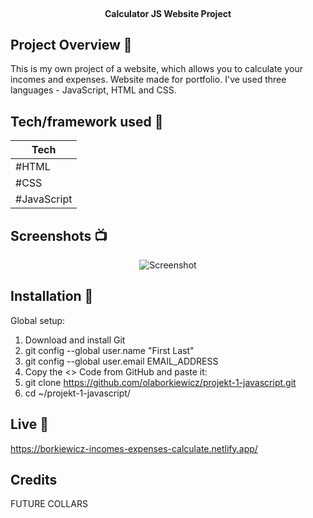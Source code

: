 <br>

</h1>

<h4 align="center">Calculator JS Website Project</h4>





## Project Overview 🎉


This is my own project of a website, which allows you to calculate your incomes and expenses. Website made for portfolio. 
I've used three languages - JavaScript, HTML and CSS. 



## Tech/framework used 🔧

| Tech                                                  
| ---------------------------------------------------
| #HTML
| #CSS
| #JavaScript



## Screenshots 📺


<p align="center">
    <img src="https://user-images.githubusercontent.com/120216579/234541570-7044412d-d284-46ab-abf9-451194a16c91.png" alt="Screenshot">
</p>



## Installation 💾

Global setup:

  1. Download and install Git
  2. git config --global user.name "First Last"
  3. git config --global user.email EMAIL_ADDRESS
  4. Copy the <> Code from GitHub and paste it:
  5. git clone https://github.com/olaborkiewicz/projekt-1-javascript.git
  6. cd ~/projekt-1-javascript/



## Live 📍

https://borkiewicz-incomes-expenses-calculate.netlify.app/



## Credits 

FUTURE COLLARS
